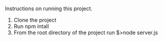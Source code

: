 Instructions on running this project.

1. Clone the project
2. Run npm intall
3. From the root directory of the project run
     $>node server.js

